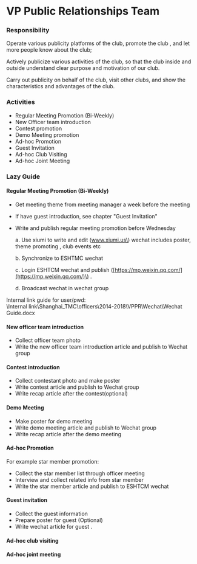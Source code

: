 # VP Public Relationships Team

### Responsibility

Operate various publicity platforms of the club, promote the club , and let more people know about the club;

Actively publicize various activities of the club, so that the club inside and outside understand clear purpose and motivation of our club.

Carry out publicity on behalf of the club, visit other clubs, and show the characteristics and advantages of the club.

### Activities

* Regular Meeting Promotion \(Bi-Weekly\)
* New Officer team introduction
* Contest promotion
* Demo Meeting promotion
* Ad-hoc Promotion 
* Guest Invitation
* Ad-hoc Club Visiting
* Ad-hoc Joint Meeting

### Lazy Guide

#### Regular Meeting Promotion \(Bi-Weekly\)

* Get meeting theme from meeting manager a week before the meeting 
* If have guest introduction, see chapter "Guest Invitation"
* Write and publish regular meeting promotion before Wednesday

  a. Use xiumi to write and edit \(www.xiumi.us\) wechat includes poster, theme promoting , club events etc

  b. Synchronize to ESHTMC wechat

  c. Login ESHTCM wechat and publish \([https://mp.weixin.qq.com/](https://mp.weixin.qq.com/)\) .

  d. Broadcast wechat in wechat group

Internal link guide for user/pwd:   
\\Internal link\Shanghai\_TMC\officers\2014-2018\VPPR\Wechat\Wechat Guide.docx

#### New officer team introduction

* Collect officer team photo
* Write the new officer team introduction article and publish to Wechat group

#### Contest introduction

* Collect contestant photo and make poster
* Write contest article and publish to Wechat group
* Write recap article after the contest\(optional\)

#### Demo Meeting

* Make poster for demo meeting
* Write demo meeting article and publish to Wechat group
* Write recap article after the demo meeting

#### Ad-hoc Promotion

For example star member promotion:

* Collect the star member list through officer meeting
* Interview and collect related info from star member
* Write the star member article and publish to ESHTCM wechat

#### Guest invitation

* Collect the guest information 
* Prepare poster for guest \(Optional\) 
* Write wechat article for guest .

#### Ad-hoc club visiting

#### Ad-hoc joint meeting







